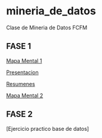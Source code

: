 # mineria_de_datos
Clase de Mineria de Datos FCFM 

## FASE 1

[Mapa Mental 1](https://github.com/gab2520/mineria_de_datos/blob/master/MapaMental_1_1752950.pdf)

[Presentacion](https://github.com/gab2520/mineria_de_datos/blob/master/Presentacion_Prediccion_002.pptx)

[Resumenes](https://github.com/gab2520/mineria_de_datos/blob/master/Resumenes_1752950.pdf)

[Mapa Mental 2](https://github.com/gab2520/mineria_de_datos/blob/master/MapaMental_2_1752950.pdf)

## FASE 2

[Ejercicio practico base de datos]

